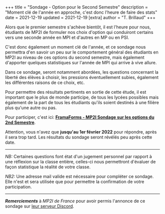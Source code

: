 +++
title = "Sondage - Option pour le Second Semestre"
description = "Moment clé de l'année en approche, c'est donc l'heure de faire des stats"
date = 2021-12-19
updated = 2021-12-19
[extra]
author = "T. Brillaud"
+++

Alors que le premier semestre s'achève bientôt, il est l'heure pour nous, étudiants de MP2I de formuler nos choix d'option qui conduiront certains vers une seconde année en MPI et d'autres en MP ou en PSI.

C'est donc également un moment clé de l'année, et ce sondage nous permettra d'en savoir un peu sur le comportement général des étudiants en MP2I au niveau de ces options du second semestre, mais également d'apporter quelques statistiques sur l'année de MPI qui arrive à vive allure.

Dans ce sondage, seront notamment abordées, les questions concernant la liberté des élèves à choisir, les pressions éventuellement subies, également les différentes raisons de ce choix, etc.

Pour permettre des résultats pertinents en sortie de cette étude, il est important que le plus de monde participe, de tous les lycées possibles mais également de la part de tous les étudiants qu'ils soient destinés à une filière plus qu'une autre ou pas.

Pour participer, c'est ici: [**FramaForms - MP2I Sondage sur les options du 2nd Semestre**](https://framaforms.org/mp2i-sondage-sur-les-options-du-second-semestre-1639828580).

Attention, vous n'avez que **jusqu'au 1er février 2022** pour répondre, après il sera trop tard. Les résultats du sondage seront révélés peu après cette date.

* * *

*NB:* Certaines questions font état d'un jugement personnel par rapport à une réflexion sur la classe entière, celles-ci nous permettront d'évaluer de façon statistique la réalité de votre classe.

*NB2:* Une adresse mail valide est nécessaire pour compléter ce sondage. Elle n'est et sera utilisée que pour permettre la confirmation de votre participation.

* * * 

***Remerciements*** à _MP2I de France_ pour avoir permis l'annonce de ce sondage sur [leur serveur Discord](https://discord.gg/txRSKUjMwF).
